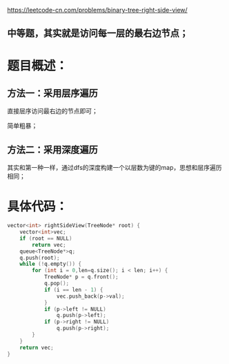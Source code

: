 <https://leetcode-cn.com/problems/binary-tree-right-side-view/>

## 中等题，其实就是访问每一层的最右边节点；

# 题目概述：

## 方法一：采用层序遍历
直接层序访问最右边的节点即可；

简单粗暴；

## 方法二：采用深度遍历
其实和第一种一样，通过dfs的深度构建一个以层数为键的map，思想和层序遍历相同；

# 具体代码：
```C++
vector<int> rightSideView(TreeNode* root) {
	vector<int>vec;
	if (root == NULL)
		return vec;
	queue<TreeNode*>q;
	q.push(root);
	while (!q.empty()) {
		for (int i = 0,len=q.size(); i < len; i++) {
			TreeNode* p = q.front();
			q.pop();
			if (i == len - 1) {
				vec.push_back(p->val);
			}
			if (p->left != NULL)
				q.push(p->left);
			if (p->right != NULL)
				q.push(p->right);
		}
	}
	return vec;
}
```